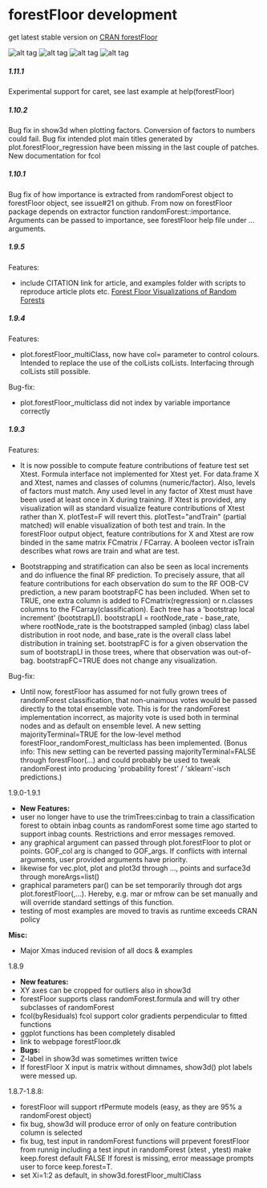 # forestFloor development


 get latest stable version on [CRAN forestFloor](https://cran.r-project.org/web/packages/forestFloor)

![alt tag](https://travis-ci.org/sorhawell/forestFloor.svg?branch=master)
![alt tag](http://cranlogs.r-pkg.org/badges/last-day/forestFloor)
![alt tag](http://cranlogs.r-pkg.org/badges/forestFloor)
![alt tag](http://cranlogs.r-pkg.org/badges/grand-total/forestFloor)

##### 1.11.1
Experimental support for caret, see last example at help(forestFloor)

##### 1.10.2
Bug fix in show3d when plotting factors. Conversion of factors to numbers could fail.
Bug fix intended plot main titles generated by plot.forestFloor_regression have been missing in the last couple of patches.
New documentation for fcol

##### 1.10.1
Bug fix of how importance is extracted from randomForest object to forestFloor object, see issue#21 on github. From now on forestFloor package depends on extractor function randomForest::importance. Arguments can be passed to importance, see forestFloor help file under ... arguments.

##### 1.9.5
Features:

 * include CITATION link for article, and examples folder with scripts to reproduce article plots etc. [Forest Floor Visualizations of Random Forests](http://arxiv.org/abs/1605.09196)


##### 1.9.4
Features:
 * plot.forestFloor_multiClass, now have col= parameter to control colours. Intended to replace the use of the colLists colLists. Interfacing through colLists still possible.

Bug-fix:
 * plot.forestFloor_multiclass did not index by variable importance correctly


##### 1.9.3

Features:
 * It is now possible to compute feature contributions of feature test set Xtest. Formula interface not implemented for Xtest yet. For data.frame X and Xtest, names and classes of columns (numeric/factor). Also, levels of factors must match. Any used level in any factor of Xtest must have been used at least once in X during training. If Xtest is provided, any visualization will as standard visualize feature contributions of  Xtest rather than X. plotTest=F will revert this. plotTest="andTrain" (partial matched) will enable visualization of both test and train. In the forestFloor output object, feature contributions for X and Xtest are row binded in the same matrix FCmatrix / FCarray. A booleen vector isTrain describes what rows are train and what are test.

 * Bootstrapping and stratification can also be seen as local increments and do influence the final RF prediction. To precisely assure, that all feature contributions for each observation do sum to the RF OOB-CV prediction, a new param bootstrapFC has been included. When set to TRUE, one extra column is added to FCmatrix(regression) or n.classes columns to the FCarray(classification). Each tree has a 'bootstrap local increment' (bootstrapLI). bootstrapLI = rootNode_rate - base_rate, where rootNode_rate is the bootstrapped sampled (inbag) class label distribution in root node, and base_rate is the overall class label distribution in training set. bootstrapFC is for a given observation the sum of bootstrapLI in those trees, where that observation was out-of-bag. bootstrapFC=TRUE does not change any visualization.

Bug-fix:
 * Until now, forestFloor has assumed for not fully grown trees of randomForest classification, that non-unaimous votes would be passed directly to the total ensemble vote. This is for the randomForest implementation incorrect, as majority vote is used both in terminal nodes and as default on ensemble level. A new setting majorityTerminal=TRUE for the low-level method forestFloor_randomForest_multiclass has been implemented. (Bonus info: This new setting can be reverted passing majorityTerminal=FALSE through forestFloor(...) and could probably be used to tweak randomForest into producing 'probability forest' / 'sklearn'-isch predictions.)
 

1.9.0-1.9.1
 - **New Features:**
 - user no longer have to use the trimTrees:cinbag to train a classification forest to obtain inbag counts as randomForest some time ago started to support inbag counts. Restrictions and error messages removed.
 - any graphical argument can passed through plot.forestFloor to plot or points. GOF_col arg is changed to GOF_args. If conflicts with internal arguments, user provided arguments have priority.
 - likewise for vec.plot, plot and plot3d through ..., points and surface3d through moreArgs=list()
 - graphical parameters par() can be set temporarily through dot args plot.forestFloor(,...). Hereby, e.g. mar or mfrow can be set manually and will override standard settings of this function.
 - testing of most examples are moved to travis as runtime exceeds CRAN policy
 
**Misc:**
 - Major Xmas induced revision of all docs & examples
 

1.8.9
- **New features:**
- XY axes can be cropped for outliers also in show3d
- forestFloor supports class randomForest.formula and will try other subclasses of randomForest
- fcol(byResiduals) fcol support color gradients perpendicular to fitted functions
- ggplot functions has been completely disabled
- link to webpage forestFloor.dk
- **Bugs:**
- Z-label in show3d was sometimes written twice
- If forestFloor X input is matrix without dimnames, show3d() plot labels were messed up.


1.8.7-1.8.8:
- forestFloor will support rfPermute models (easy, as they are 95% a randomForest object)
- fix bug, show3d will produce error of only on feature contribution column is selected
- fix bug, test input in randomForest functions will prpevent forestFloor from runnig
        including a test input in randomForest (xtest , ytest) make keep.forest default FALSE If forest is missing, error meassage prompts user to force keep.forest=T. 
- set Xi=1:2 as default, in show3d.forestFloor_multiClass
